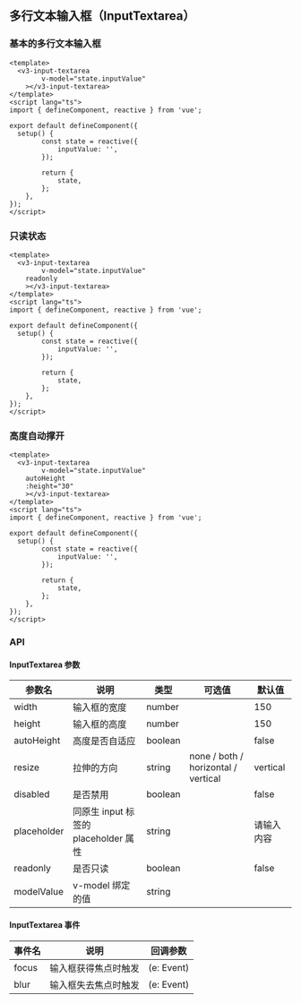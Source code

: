 ## 多行文本输入框（InputTextarea）

### 基本的多行文本输入框

```vue demo
<template>
  <v3-input-textarea
		v-model="state.inputValue"
	></v3-input-textarea>
</template>
<script lang="ts">
import { defineComponent, reactive } from 'vue';

export default defineComponent({
  setup() {
		const state = reactive({
			inputValue: '',
		});

		return {
			state,
		};
	},
});
</script>
```

### 只读状态

```vue demo
<template>
  <v3-input-textarea
		v-model="state.inputValue"
    readonly
	></v3-input-textarea>
</template>
<script lang="ts">
import { defineComponent, reactive } from 'vue';

export default defineComponent({
  setup() {
		const state = reactive({
			inputValue: '',
		});

		return {
			state,
		};
	},
});
</script>
```

### 高度自动撑开

```vue demo
<template>
  <v3-input-textarea
		v-model="state.inputValue"
    autoHeight
    :height="30"
	></v3-input-textarea>
</template>
<script lang="ts">
import { defineComponent, reactive } from 'vue';

export default defineComponent({
  setup() {
		const state = reactive({
			inputValue: '',
		});

		return {
			state,
		};
	},
});
</script>
```

### API

#### InputTextarea 参数

| 参数名      | 说明                                 | 类型    | 可选值                              | 默认值     |
| ----------- | ------------------------------------ | ------- | ----------------------------------- | ---------- |
| width       | 输入框的宽度                         | number  |                                     | 150        |
| height      | 输入框的高度                         | number  |                                     | 150        |
| autoHeight  | 高度是否自适应                       | boolean |                                     | false      |
| resize      | 拉伸的方向                           | string  | none / both / horizontal / vertical | vertical   |
| disabled    | 是否禁用                             | boolean |                                     | false      |
| placeholder | 同原生 input 标签的 placeholder 属性 | string  |                                     | 请输入内容 |
| readonly    | 是否只读                             | boolean |                                     | false      |
| modelValue  | v-model 绑定的值                     | string  |                                     |            |

#### InputTextarea 事件

| 事件名 | 说明                 | 回调参数   |
| ------ | -------------------- | ---------- |
| focus  | 输入框获得焦点时触发 | (e: Event) |
| blur   | 输入框失去焦点时触发 | (e: Event) |
